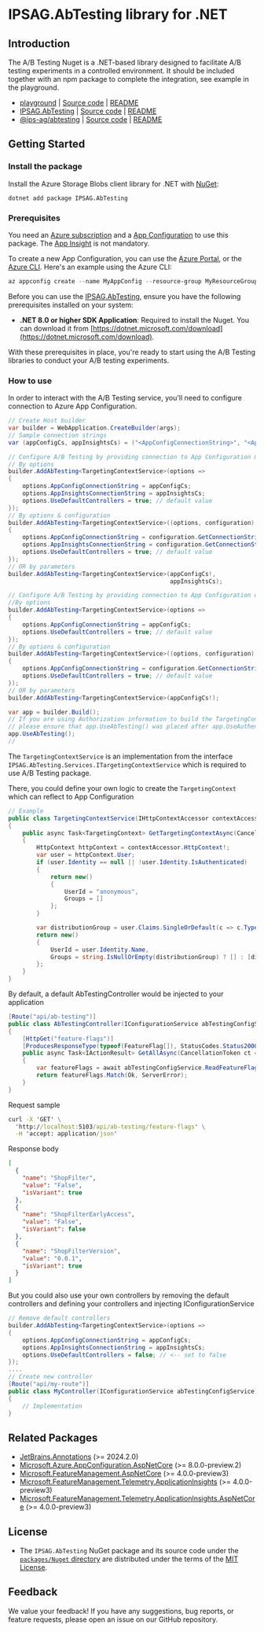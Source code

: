 # IPSAG.AbTesting library for .NET
## Introduction
The A/B Testing Nuget is a .NET-based library designed to facilitate A/B testing experiments in a controlled environment. It should be included together with an npm package to complete the integration, see example in the playground.

* [playground][playground]         | [Source code][playground_source]  | [README][playground_readme]
* [IPSAG.AbTesting][package]       | [Source code][source]             | [README][source_readme]
* [@ips-ag/abtesting][npm_package] | [Source code][npm_source]         | [README][npm_readme]

## Getting Started

### Install the package

Install the Azure Storage Blobs client library for .NET with [NuGet][nuget]:

```dotnetcli
dotnet add package IPSAG.AbTesting
```

### Prerequisites
You need an [Azure subscription][azure_sub] and a [App Configuration][app_config_docs] to use this package. The [App Insight][app_insights_docs] is not mandatory.

To create a new App Configuration, you can use the [Azure Portal][app_config_create_portal], or the [Azure CLI][app_config_create_cli].
Here's an example using the Azure CLI:
```Powershell
az appconfig create --name MyAppConfig --resource-group MyResourceGroup --location westus
```
Before you can use the [IPSAG.AbTesting][package], ensure you have the following prerequisites installed on your system:

- **.NET 8.0 or higher SDK Application**: Required to install the Nuget. You can download it from [https://dotnet.microsoft.com/download](https://dotnet.microsoft.com/download).

With these prerequisites in place, you're ready to start using the A/B Testing libraries to conduct your A/B testing experiments.

### How to use

In order to interact with the A/B Testing service, you'll need to configure connection to Azure App Configuration.

```C# 
// Create Host builder
var builder = WebApplication.CreateBuilder(args);
// Sample connection strings
var (appConfigCs, appInsightsCs) = ("<AppConfigConnectionString>", "<AppInsightsConnectionString>");
```
```C# 
// Configure A/B Testing by providing connection to App Configuration & App Insights
// By options
builder.AddAbTesting<TargetingContextService>(options =>
{
    options.AppConfigConnectionString = appConfigCs;
    options.AppInsightsConnectionString = appInsightsCs;
    options.UseDefaultControllers = true; // default value
});
// By options & configuration
builder.AddAbTesting<TargetingContextService>((options, configuration) =>
{
    options.AppConfigConnectionString = configuration.GetConnectionString("AppConfig");
    options.AppInsightsConnectionString = configuration.GetConnectionString("AppInsights");
    options.UseDefaultControllers = true; // default value
});
// OR by parameters
builder.AddAbTesting<TargetingContextService>(appConfigCs!,
                                              appInsightsCs);
```
```C# 
// Configure A/B Testing by providing connection to App Configuration only
//By options
builder.AddAbTesting<TargetingContextService>(options =>
{
    options.AppConfigConnectionString = appConfigCs;
    options.UseDefaultControllers = true; // default value
});
// By options & configuration
builder.AddAbTesting<TargetingContextService>((options, configuration) =>
{
    options.AppConfigConnectionString = configuration.GetConnectionString("AppConfig");
    options.UseDefaultControllers = true; // default value
});
// OR by parameters
builder.AddAbTesting<TargetingContextService>(appConfigCs!);
```
```C# 
var app = builder.Build();
// If you are using Authorization information to build the TargetingContext,
// please ensure that app.UseAbTesting() was placed after app.UseAuthentication(); & app.UseAuthorization();
app.UseAbTesting();
//
```
The `TargetingContextService` is an implementation from the interface `IPSAG.AbTesting.Services.ITargetingContextService` which is required to use A/B Testing package.

There, you could define your own logic to create the `TargetingContext` which can reflect to App Configuration
```C# 
// Example
public class TargetingContextService(IHttpContextAccessor contextAccessor) : ITargetingContextService
{
    public async Task<TargetingContext> GetTargetingContextAsync(CancellationToken ct = default)
    {
        HttpContext httpContext = contextAccessor.HttpContext!;
        var user = httpContext.User;
        if (user.Identity == null || !user.Identity.IsAuthenticated)
        {
            return new()
            {
                UserId = "anonymous",
                Groups = []
            };
        }

        var distributionGroup = user.Claims.SingleOrDefault(c => c.Type == ClaimTypes.GroupSid)?.Value;
        return new()
        {
            UserId = user.Identity.Name,
            Groups = string.IsNullOrEmpty(distributionGroup) ? [] : [distributionGroup]
        };
    }
}
```

By default, a default AbTestingController would be injected to your application

``` C# 
[Route("api/ab-testing")]
public class AbTestingController(IConfigurationService abTestingConfigService) : BaseApiController
{
    [HttpGet("feature-flags")]
    [ProducesResponseType(typeof(FeatureFlag[]), StatusCodes.Status200OK)]
    public async Task<IActionResult> GetAllAsync(CancellationToken ct = default)
    {
        var featureFlags = await abTestingConfigService.ReadFeatureFlagsAsync(ct).ConfigureAwait(false);
        return featureFlags.Match(Ok, ServerError);
    }
}
```

Request sample
```bat
curl -X 'GET' \
  'http://localhost:5103/api/ab-testing/feature-flags' \
  -H 'accept: application/json'
```
Response body
``` JSON
[
  {
    "name": "ShopFilter",
    "value": "False",
    "isVariant": true
  },
  {
    "name": "ShopFilterEarlyAccess",
    "value": "False",
    "isVariant": false
  },
  {
    "name": "ShopFilterVersion",
    "value": "0.0.1",
    "isVariant": true
  }
]
```

But you could also use your own controllers by removing the default controllers and defining your controllers and injecting IConfigurationService

``` C# 
// Remove default controllers
builder.AddAbTesting<TargetingContextService>(options =>
{
    options.AppConfigConnectionString = appConfigCs;
    options.AppInsightsConnectionString = appInsightsCs;
    options.UseDefaultControllers = false; // <-- set to false
});
....
// Create new controller
[Route("api/my-route")]
public class MyController(IConfigurationService abTestingConfigService)
{
    // Implementation
}
```

## Related Packages
* [JetBrains.Annotations](https://www.nuget.org/packages/JetBrains.Annotations) (>= 2024.2.0)
* [Microsoft.Azure.AppConfiguration.AspNetCore](https://www.nuget.org/packages/Microsoft.Azure.AppConfiguration.AspNetCore/8.0.0-preview.2) (>= 8.0.0-preview.2)
* [Microsoft.FeatureManagement.AspNetCore](https://www.nuget.org/packages/Microsoft.FeatureManagement.AspNetCore/4.0.0-preview3) (>= 4.0.0-preview3)
* [Microsoft.FeatureManagement.Telemetry.ApplicationInsights](https://www.nuget.org/packages/Microsoft.FeatureManagement.Telemetry.ApplicationInsights/4.0.0-preview3) (>= 4.0.0-preview3)
* [Microsoft.FeatureManagement.Telemetry.ApplicationInsights.AspNetCore](https://www.nuget.org/packages/Microsoft.FeatureManagement.Telemetry.ApplicationInsights.AspNetCore/4.0.0-preview3) (>= 4.0.0-preview3)

## License

* The `IPSAG.AbTesting` NuGet package and its source code under the [`packages/Nuget` directory][source] are distributed under the terms of the [MIT License][license].

## Feedback

We value your feedback! If you have any suggestions, bug reports, or feature requests, please open an issue on our GitHub repository.


<!-- LINKS -->
[source]: https://github.com/ips-ag/demo-ab-testing-azure/tree/main/packages/Nuget/IPSAG.AbTesting
[npm_source]: https://github.com/ips-ag/demo-ab-testing-azure/tree/main/packages/npm/abtesting
[playground_source]: https://github.com/ips-ag/demo-ab-testing-azure/tree/main/playground
[source_readme]: https://github.com/ips-ag/demo-ab-testing-azure/tree/main/packages/Nuget/IPSAG.AbTesting/README.md
[npm_readme]: https://github.com/ips-ag/demo-ab-testing-azure/tree/main/packages/npm/abtesting/README.md
[playground_readme]: https://github.com/ips-ag/demo-ab-testing-azure/tree/main/playground/README.md
[package]: https://www.nuget.org/packages/IPSAG.AbTesting/
[nuget]: https://www.nuget.org/
[npm_package]: https://www.npmjs.com/package/@ips-ag/abtesting
[playground]: https://github.com/ips-ag/demo-ab-testing-azure/tree/main/playground
[IPS]: https://www.ips-ag.com
[azure_sub]: https://azure.microsoft.com/free/dotnet/
[app_config_docs]: https://learn.microsoft.com/en-us/azure/azure-app-configuration/overview
[app_config_create_portal]: https://learn.microsoft.com/en-us/azure/azure-app-configuration/quickstart-azure-app-configuration-create?tabs=azure-portal
[app_config_create_cli]: https://learn.microsoft.com/en-us/azure/azure-app-configuration/quickstart-azure-app-configuration-create?tabs=azure-cli
[app_insights_docs]: https://learn.microsoft.com/en-us/azure/azure-monitor/app/app-insights-overview
[license]: https://github.com/ips-ag/demo-ab-testing-azure/blob/main/LICENSE
[nuget_icon]: https://www.nuget.org/Content/gallery/img/default-package-icon-256x256.png
[npm_icon]: https://static-production.npmjs.com/7a7ffabbd910fc60161bc04f2cee4160.png